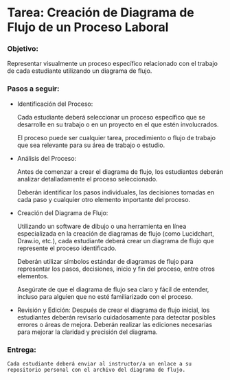 # Tarea: Creación de Diagrama de Flujo de un Proceso Laboral

### Objetivo:

Representar visualmente un proceso específico relacionado con el trabajo de cada estudiante utilizando un diagrama de flujo.

### Pasos a seguir:

- Identificación del Proceso:

  Cada estudiante deberá seleccionar un proceso específico que se desarrolle en su trabajo o en un proyecto en el que estén involucrados.

  El proceso puede ser cualquier tarea, procedimiento o flujo de trabajo que sea relevante para su área de trabajo o estudio.

- Análisis del Proceso:

  Antes de comenzar a crear el diagrama de flujo, los estudiantes deberán analizar detalladamente el proceso seleccionado.

  Deberán identificar los pasos individuales, las decisiones tomadas en cada paso y cualquier otro elemento importante del proceso.

- Creación del Diagrama de Flujo:

  Utilizando un software de dibujo o una herramienta en línea especializada en la creación de diagramas de flujo (como Lucidchart, Draw.io, etc.), cada estudiante deberá crear un diagrama de flujo que represente el proceso identificado.

  Deberán utilizar símbolos estándar de diagramas de flujo para representar los pasos, decisiones, inicio y fin del proceso, entre otros elementos.

  Asegúrate de que el diagrama de flujo sea claro y fácil de entender, incluso para alguien que no esté familiarizado con el proceso.

- Revisión y Edición:
  Después de crear el diagrama de flujo inicial, los estudiantes deberán revisarlo cuidadosamente para detectar posibles errores o áreas de mejora.
  Deberán realizar las ediciones necesarias para mejorar la claridad y precisión del diagrama.

### Entrega:

    Cada estudiante deberá enviar al instructor/a un enlace a su repositorio personal con el archivo del diagrama de flujo.
